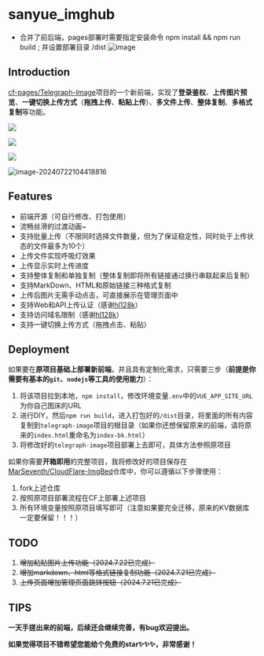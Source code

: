 # sanyue_imghub

- 合并了前后端，pages部署时需要指定安装命令 npm install && npm run build ; 并设置部署目录 /dist
![image](https://github.com/user-attachments/assets/d1f3bfd5-6c00-4166-94f3-147dd47d7d38)

## Introduction

[cf-pages/Telegraph-Image](https://github.com/cf-pages/Telegraph-Image)项目的一个新前端，实现了**登录鉴权**、**上传图片预览**、**一键切换上传方式**（**拖拽上传**、**粘贴上传**）、**多文件上传**、**整体复制**、**多格式复制**等功能。

![](https://alist.sanyue.site/d/imgbed/202407211140068.png)

![](https://alist.sanyue.site/d/imgbed/202407221043832.png)

![](https://alist.sanyue.site/d/imgbed/202407221044182.png)

![image-20240722104418816](https://alist.sanyue.site/d/imgbed/202407221048648.png)

## Features

- 前端开源（可自行修改、打包使用）
- 流畅丝滑的过渡动画~
- 支持批量上传（不限同时选择文件数量，但为了保证稳定性，同时处于上传状态的文件最多为10个）
- 上传文件实现呼吸灯效果
- 上传显示实时上传进度
- 支持整体复制和单独复制（整体复制即将所有链接通过换行串联起来后复制）
- 支持MarkDown、HTML和原始链接三种格式复制
- 上传后图片无需手动点击，可直接展示在管理页面中
- 支持Web和API上传认证（感谢[hl128k](https://github.com/hl128k)）
- 支持访问域名限制（感谢[hl128k](https://github.com/hl128k)）
- 支持一键切换上传方式（拖拽点击、粘贴）

## Deployment

如果要在**原项目基础上部署新前端**，并且具有定制化需求，只需要三步（**前提是你需要有基本的`git`、`nodejs`等工具的使用能力**）：

1. 将该项目拉到本地，`npm install`，修改环境变量`.env`中的`VUE_APP_SITE_URL`为你自己图床的URL
2. 进行DIY，然后`npm run build`，进入打包好的`/dist`目录，将里面的所有内容复制到`telegraph-image`项目的根目录（如果你还想保留原来的前端，请将原来的`index.html`重命名为`index-bk.html`）
3. 将修改好的`telegraph-image`项目部署上去即可，具体方法参照原项目

如果你需要**开箱即用**的完整项目，我将修改好的项目保存在[MarSeventh/CloudFlare-ImgBed](https://github.com/MarSeventh/CloudFlare-ImgBed)仓库中，你可以遵循以下步骤使用：

1. fork上述仓库
2. 按照原项目部署流程在CF上部署上述项目
3. 所有环境变量按照原项目填写即可（注意如果要完全迁移，原来的KV数据库一定要保留！！！）

## TODO

1. ~~增加粘贴图片上传功能（2024.7.22已完成）~~
2. ~~增加markdown、html等格式链接复制功能（2024.7.21已完成）~~
3. ~~上传页面增加管理页面跳转按钮（2024.7.21已完成）~~

## TIPS

**一天手搓出来的前端，后续还会继续完善，有bug欢迎提出。**

**如果觉得项目不错希望您能给个免费的star✨✨✨，非常感谢！**
